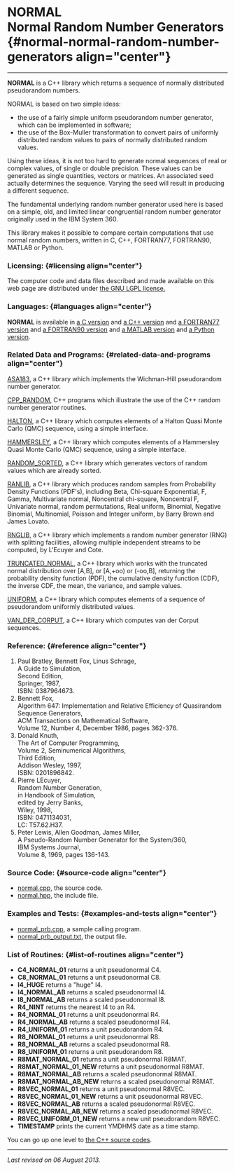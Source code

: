 NORMAL\
Normal Random Number Generators {#normal-normal-random-number-generators align="center"}
===============================

------------------------------------------------------------------------

**NORMAL** is a C++ library which returns a sequence of normally
distributed pseudorandom numbers.

NORMAL is based on two simple ideas:

-   the use of a fairly simple uniform pseudorandom number generator,
    which can be implemented in software;
-   the use of the Box-Muller transformation to convert pairs of
    uniformly distributed random values to pairs of normally distributed
    random values.

Using these ideas, it is not too hard to generate normal sequences of
real or complex values, of single or double precision. These values can
be generated as single quantities, vectors or matrices. An associated
seed actually determines the sequence. Varying the seed will result in
producing a different sequence.

The fundamental underlying random number generator used here is based on
a simple, old, and limited linear congruential random number generator
originally used in the IBM System 360.

This library makes it possible to compare certain computations that use
normal random numbers, written in C, C++, FORTRAN77, FORTRAN90, MATLAB
or Python.

### Licensing: {#licensing align="center"}

The computer code and data files described and made available on this
web page are distributed under [the GNU LGPL
license.](../../txt/gnu_lgpl.txt)

### Languages: {#languages align="center"}

**NORMAL** is available in [a C version](../../c_src/normal/normal.html)
and [a C++ version](../../cpp_src/normal/normal.html) and [a FORTRAN77
version](../../f77_src/normal/normal.html) and [a FORTRAN90
version](../../f_src/normal/normal.html) and [a MATLAB
version](../../m_src/normal/normal.html) and [a Python
version](../../py_src/normal/normal.html).

### Related Data and Programs: {#related-data-and-programs align="center"}

[ASA183](../../cpp_src/asa183/asa183.html), a C++ library which
implements the Wichman-Hill pseudorandom number generator.

[CPP\_RANDOM](../../cpp_src/cpp_random/cpp_random.html), C++ programs
which illustrate the use of the C++ random number generator routines.

[HALTON](../../cpp_src/halton/halton.html), a C++ library which computes
elements of a Halton Quasi Monte Carlo (QMC) sequence, using a simple
interface.

[HAMMERSLEY](../../cpp_src/hammersley/hammersley.html), a C++ library
which computes elements of a Hammersley Quasi Monte Carlo (QMC)
sequence, using a simple interface.

[RANDOM\_SORTED](../../cpp_src/random_sorted/random_sorted.html), a C++
library which generates vectors of random values which are already
sorted.

[RANLIB](../../cpp_src/ranlib/ranlib.html), a C++ library which produces
random samples from Probability Density Functions (PDF's), including
Beta, Chi-square Exponential, F, Gamma, Multivariate normal, Noncentral
chi-square, Noncentral F, Univariate normal, random permutations, Real
uniform, Binomial, Negative Binomial, Multinomial, Poisson and Integer
uniform, by Barry Brown and James Lovato.

[RNGLIB](../../cpp_src/rnglib/rnglib.html), a C++ library which
implements a random number generator (RNG) with splitting facilities,
allowing multiple independent streams to be computed, by L'Ecuyer and
Cote.

[TRUNCATED\_NORMAL](../../cpp_src/truncated_normal/truncated_normal.html),
a C++ library which works with the truncated normal distribution over
\[A,B\], or \[A,+oo) or (-oo,B\], returning the probability density
function (PDF), the cumulative density function (CDF), the inverse CDF,
the mean, the variance, and sample values.

[UNIFORM](../../cpp_src/uniform/uniform.html), a C++ library which
computes elements of a sequence of pseudorandom uniformly distributed
values.

[VAN\_DER\_CORPUT](../../cpp_src/van_der_corput/van_der_corput.html), a
C++ library which computes van der Corput sequences.

### Reference: {#reference align="center"}

1.  Paul Bratley, Bennett Fox, Linus Schrage,\
    A Guide to Simulation,\
    Second Edition,\
    Springer, 1987,\
    ISBN: 0387964673.
2.  Bennett Fox,\
    Algorithm 647: Implementation and Relative Efficiency of Quasirandom
    Sequence Generators,\
    ACM Transactions on Mathematical Software,\
    Volume 12, Number 4, December 1986, pages 362-376.
3.  Donald Knuth,\
    The Art of Computer Programming,\
    Volume 2, Seminumerical Algorithms,\
    Third Edition,\
    Addison Wesley, 1997,\
    ISBN: 0201896842.
4.  Pierre LEcuyer,\
    Random Number Generation,\
    in Handbook of Simulation,\
    edited by Jerry Banks,\
    Wiley, 1998,\
    ISBN: 0471134031,\
    LC: T57.62.H37.
5.  Peter Lewis, Allen Goodman, James Miller,\
    A Pseudo-Random Number Generator for the System/360,\
    IBM Systems Journal,\
    Volume 8, 1969, pages 136-143.

### Source Code: {#source-code align="center"}

-   [normal.cpp](normal.cpp), the source code.
-   [normal.hpp](normal.hpp), the include file.

### Examples and Tests: {#examples-and-tests align="center"}

-   [normal\_prb.cpp](normal_prb.cpp), a sample calling program.
-   [normal\_prb\_output.txt](normal_prb_output.txt), the output file.

### List of Routines: {#list-of-routines align="center"}

-   **C4\_NORMAL\_01** returns a unit pseudonormal C4.
-   **C8\_NORMAL\_01** returns a unit pseudonormal C8.
-   **I4\_HUGE** returns a "huge" I4.
-   **I4\_NORMAL\_AB** returns a scaled pseudonormal I4.
-   **I8\_NORMAL\_AB** returns a scaled pseudonormal I8.
-   **R4\_NINT** returns the nearest I4 to an R4.
-   **R4\_NORMAL\_01** returns a unit pseudonormal R4.
-   **R4\_NORMAL\_AB** returns a scaled pseudonormal R4.
-   **R4\_UNIFORM\_01** returns a unit pseudorandom R4.
-   **R8\_NORMAL\_01** returns a unit pseudonormal R8.
-   **R8\_NORMAL\_AB** returns a scaled pseudonormal R8.
-   **R8\_UNIFORM\_01** returns a unit pseudorandom R8.
-   **R8MAT\_NORMAL\_01** returns a unit pseudonormal R8MAT.
-   **R8MAT\_NORMAL\_01\_NEW** returns a unit pseudonormal R8MAT.
-   **R8MAT\_NORMAL\_AB** returns a scaled pseudonormal R8MAT.
-   **R8MAT\_NORMAL\_AB\_NEW** returns a scaled pseudonormal R8MAT.
-   **R8VEC\_NORMAL\_01** returns a unit pseudonormal R8VEC.
-   **R8VEC\_NORMAL\_01\_NEW** returns a unit pseudonormal R8VEC.
-   **R8VEC\_NORMAL\_AB** returns a scaled pseudonormal R8VEC.
-   **R8VEC\_NORMAL\_AB\_NEW** returns a scaled pseudonormal R8VEC.
-   **R8VEC\_UNIFORM\_01\_NEW** returns a new unit pseudorandom R8VEC.
-   **TIMESTAMP** prints the current YMDHMS date as a time stamp.

You can go up one level to [the C++ source codes](../cpp_src.html).

------------------------------------------------------------------------

*Last revised on 06 August 2013.*
